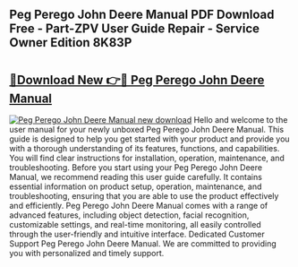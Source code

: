 ## Peg Perego John Deere Manual PDF Download Free - Part-ZPV User Guide Repair - Service Owner Edition 8K83P

# <h2><a href="http://bc96926.oget.top/?id=Peg+Perego+John+Deere+Manual">🔗Download New 👉🔴 Peg Perego John Deere Manual</a></h2>

[![Peg Perego John Deere Manual new download](https://i.imgur.com/5g1atiW.png)](http://bc96926.oget.top/?id=Peg+Perego+John+Deere+Manual)
Hello and welcome to the user manual for your newly unboxed Peg Perego John Deere Manual. This guide is designed to help you get started with your product and provide you with a thorough understanding of its features, functions, and capabilities. You will find clear instructions for installation, operation, maintenance, and troubleshooting. Before you start using your Peg Perego John Deere Manual, we recommend reading this user guide carefully. It contains essential information on product setup, operation, maintenance, and troubleshooting, ensuring that you are able to use the product effectively and efficiently. Peg Perego John Deere Manual comes with a range of advanced features, including object detection, facial recognition, customizable settings, and real-time monitoring, all easily controlled through the user-friendly and intuitive interface. Dedicated Customer Support Peg Perego John Deere Manual. We are committed to providing you with personalized and timely support.
